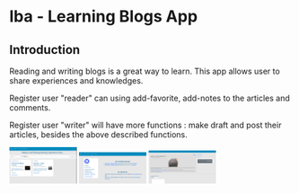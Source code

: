 # lba - Learning Blogs App

## Introduction

  <p>Reading and writing blogs is a great way to learn. This app allows user to share experiences and knowledges.</p> 
  </p>Register user "reader" can using add-favorite, add-notes to the articles and comments.</p>
  </p>Register user "writer" will have more functions : make draft and post their articles, besides the above described functions.</p>
<img src="uploads/lba-01.png" width="120"/>
<img src="uploads/lba-02.png" width="120"/>
<img src="uploads/lba-03.png" width="120"/>

##
